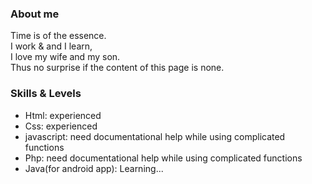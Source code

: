### About me
Time is of the essence.<br/>
I work & and I learn,<br/>
I love my wife and my son.<br/> 
Thus no surprise if the content of this page is none.

### Skills & Levels

* Html: experienced
* Css: experienced
* javascript: need documentational help while using complicated functions
* Php: need documentational help while using complicated functions
* Java(for android app): Learning...

